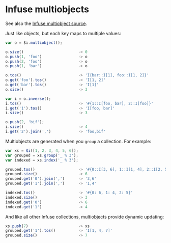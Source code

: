 # Infuse multiobjects

See also the [Infuse multiobject source](multiobject-src.md).

Just like objects, but each key maps to multiple values:

```js
var o = $i.multiobject();
```

```js
o.size()                        -> 0
o.push(1, 'foo')                -> o
o.push(2, 'foo')                -> o
o.push(1, 'bar')                -> o
```

```js
o.tos()                         -> 'I{bar::I[1], foo::I[1, 2]}'
o.get('foo').tos()              -> 'I[1, 2]'
o.get('bar').tos()              -> 'I[1]'
o.size()                        -> 3
```

```js
var i = o.inverse();
i.tos()                         -> '#{1::I[foo, bar], 2::I[foo]}'
i.get('1').tos()                -> 'I[foo, bar]'
i.size()                        -> 3
```

```js
o.push(2, 'bif');
i.size()                        -> 4
i.get('2').join(',')            -> 'foo,bif'
```

Multiobjects are generated when you `group` a collection. For example:

```js
var xs = $i([1, 2, 3, 4, 5, 6]);
var grouped = xs.group('_ % 3');
var indexed = xs.index('_ % 3');
```

```js
grouped.tos()                   -> '#{0::I[3, 6], 1::I[1, 4], 2::I[2, 5]}'
grouped.size()                  -> 6
grouped.get('0').join(',')      -> '3,6'
grouped.get('1').join(',')      -> '1,4'
```

```js
indexed.tos()                   -> '#{0: 6, 1: 4, 2: 5}'
indexed.size()                  -> 3
indexed.get('0')                -> 6
indexed.get('1')                -> 4
```

And like all other Infuse collections, multiobjects provide dynamic updating:

```js
xs.push(7)                      -> xs
grouped.get('1').tos()          -> 'I[1, 4, 7]'
grouped.size()                  -> 7

```
